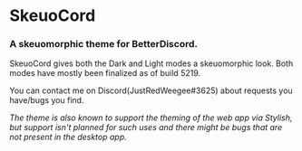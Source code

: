 # SkeuoCord
### A skeuomorphic theme for BetterDiscord.

SkeuoCord gives both the Dark and Light modes a skeuomorphic look. Both modes have mostly been finalized as of build 5219.

You can contact me on Discord(JustRedWeegee#3625) about requests you have/bugs you find.

*The theme is also known to support the theming of the web app via Stylish, but support isn't planned for such uses and there might be bugs that are not present in the desktop app.*
